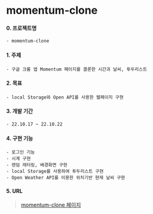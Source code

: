 # momentum-clone
   

#### 0. 프로젝트명
```
- momentum-clone
```

#### 1. 주제
```
- 구글 크롬 앱 Momentum 페이지를 클론한 시간과 날씨, 투두리스트 
```
#### 2. 목표
```
- local Storage와 Open API를 사용한 웹페이지 구현
```

#### 3. 개발 기간

```
- 22.10.17 ~ 22.10.22  
```
#### 4. 구현 기능

```
- 로그인 기능
- 시계 구현
- 랜덤 레터링, 배경화면 구현
- local Storage를 사용하여 투두리스트 구현
- Open Weather API를 이용한 위치기반 현재 날씨 구현

```
#### 5. URL

> [momentum-clone 페이지](https://tuz22.github.io/momentum-clone/)   

